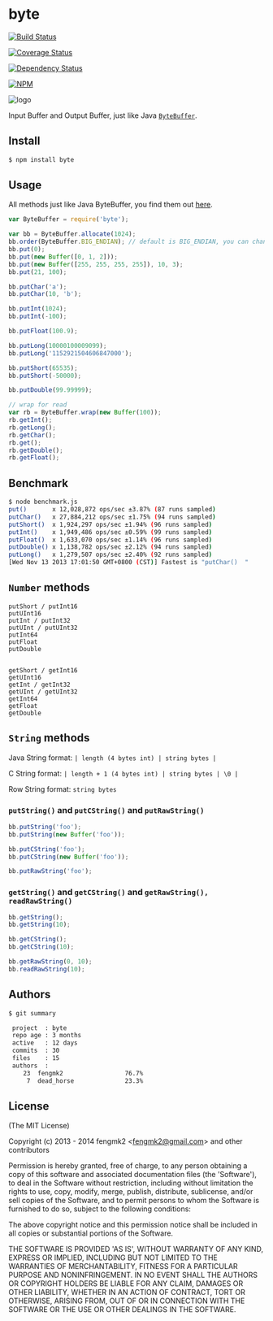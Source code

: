 byte
=======

[![Build Status](https://secure.travis-ci.org/node-modules/byte.png)](http://travis-ci.org/node-modules/byte)

[![Coverage Status](https://coveralls.io/repos/node-modules/byte/badge.png)](https://coveralls.io/r/node-modules/byte)

[![Dependency Status](https://gemnasium.com/node-modules/byte.png)](https://gemnasium.com/node-modules/byte)

[![NPM](https://nodei.co/npm/byte.png?downloads=true&stars=true)](https://nodei.co/npm/byte)

![logo](https://raw.github.com/node-modules/byte/master/logo.png)

Input Buffer and Output Buffer, just like Java [`ByteBuffer`](http://docs.oracle.com/javase/6/docs/api/java/nio/ByteBuffer.html).

## Install

```bash
$ npm install byte
```

## Usage

All methods just like Java ByteBuffer, you find them out [here](http://docs.oracle.com/javase/6/docs/api/java/nio/ByteBuffer.html#method_summary).

```js
var ByteBuffer = require('byte');

var bb = ByteBuffer.allocate(1024);
bb.order(ByteBuffer.BIG_ENDIAN); // default is BIG_ENDIAN, you can change it to LITTLE_ENDIAN.
bb.put(0);
bb.put(new Buffer([0, 1, 2]));
bb.put(new Buffer([255, 255, 255, 255]), 10, 3);
bb.put(21, 100);

bb.putChar('a');
bb.putChar(10, 'b');

bb.putInt(1024);
bb.putInt(-100);

bb.putFloat(100.9);

bb.putLong(10000100009099);
bb.putLong('1152921504606847000');

bb.putShort(65535);
bb.putShort(-50000);

bb.putDouble(99.99999);

// wrap for read
var rb = ByteBuffer.wrap(new Buffer(100));
rb.getInt();
rb.getLong();
rb.getChar();
rb.get();
rb.getDouble();
rb.getFloat();
```

## Benchmark

```bash
$ node benchmark.js
put()       x 12,028,872 ops/sec ±3.87% (87 runs sampled)
putChar()   x 27,884,212 ops/sec ±1.75% (94 runs sampled)
putShort()  x 1,924,297 ops/sec ±1.94% (96 runs sampled)
putInt()    x 1,949,486 ops/sec ±0.59% (99 runs sampled)
putFloat()  x 1,633,070 ops/sec ±1.14% (96 runs sampled)
putDouble() x 1,138,782 ops/sec ±2.12% (94 runs sampled)
putLong()   x 1,279,507 ops/sec ±2.40% (92 runs sampled)
[Wed Nov 13 2013 17:01:50 GMT+0800 (CST)] Fastest is "putChar()  "
```

## `Number` methods

```
putShort / putInt16
putUInt16
putInt / putInt32
putUInt / putUInt32
putInt64
putFloat
putDouble


getShort / getInt16
getUInt16
getInt / getInt32
getUInt / getUInt32
getInt64
getFloat
getDouble
```

## `String` methods

Java String format: `| length (4 bytes int) | string bytes |`

C String format: `| length + 1 (4 bytes int) | string bytes | \0 |`

Row String format: `string bytes`

### `putString()` and `putCString()` and `putRawString()`

```js
bb.putString('foo');
bb.putString(new Buffer('foo'));

bb.putCString('foo');
bb.putCString(new Buffer('foo'));

bb.putRawString('foo');
```

### `getString()` and `getCString()` and `getRawString(), readRawString()`

```js
bb.getString();
bb.getString(10);

bb.getCString();
bb.getCString(10);

bb.getRawString(0, 10);
bb.readRawString(10);
```

## Authors

```bash
$ git summary

 project  : byte
 repo age : 3 months
 active   : 12 days
 commits  : 30
 files    : 15
 authors  :
    23  fengmk2                 76.7%
     7  dead_horse              23.3%
```

## License

(The MIT License)

Copyright (c) 2013 - 2014 fengmk2 &lt;fengmk2@gmail.com&gt; and other contributors

Permission is hereby granted, free of charge, to any person obtaining
a copy of this software and associated documentation files (the
'Software'), to deal in the Software without restriction, including
without limitation the rights to use, copy, modify, merge, publish,
distribute, sublicense, and/or sell copies of the Software, and to
permit persons to whom the Software is furnished to do so, subject to
the following conditions:

The above copyright notice and this permission notice shall be
included in all copies or substantial portions of the Software.

THE SOFTWARE IS PROVIDED 'AS IS', WITHOUT WARRANTY OF ANY KIND,
EXPRESS OR IMPLIED, INCLUDING BUT NOT LIMITED TO THE WARRANTIES OF
MERCHANTABILITY, FITNESS FOR A PARTICULAR PURPOSE AND NONINFRINGEMENT.
IN NO EVENT SHALL THE AUTHORS OR COPYRIGHT HOLDERS BE LIABLE FOR ANY
CLAIM, DAMAGES OR OTHER LIABILITY, WHETHER IN AN ACTION OF CONTRACT,
TORT OR OTHERWISE, ARISING FROM, OUT OF OR IN CONNECTION WITH THE
SOFTWARE OR THE USE OR OTHER DEALINGS IN THE SOFTWARE.
